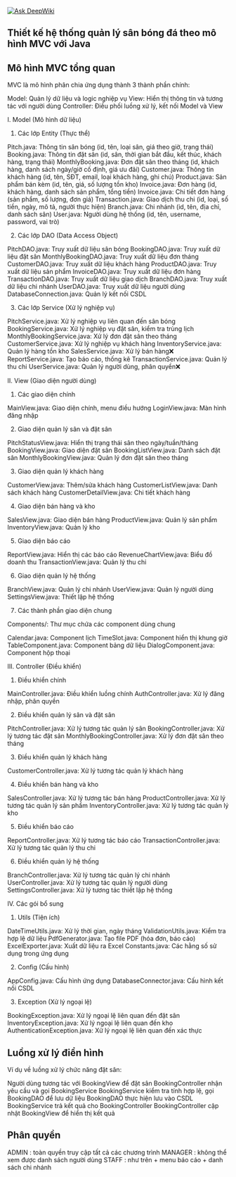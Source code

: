 [![Ask DeepWiki](https://deepwiki.com/badge.svg)](https://deepwiki.com/tohobossanovacollection/QLSB)
## Thiết kế hệ thống quản lý sân bóng đá theo mô hình MVC với Java

## Mô hình MVC tổng quan
MVC là mô hình phân chia ứng dụng thành 3 thành phần chính:

Model: Quản lý dữ liệu và logic nghiệp vụ
View: Hiển thị thông tin và tương tác với người dùng
Controller: Điều phối luồng xử lý, kết nối Model và View


I. Model (Mô hình dữ liệu)
1. Các lớp Entity (Thực thể)

Pitch.java: Thông tin sân bóng (id, tên, loại sân, giá theo giờ, trạng thái)
Booking.java: Thông tin đặt sân (id, sân, thời gian bắt đầu, kết thúc, khách hàng, trạng thái)
MonthlyBooking.java: Đơn đặt sân theo tháng (id, khách hàng, danh sách ngày/giờ cố định, giá ưu đãi)
Customer.java: Thông tin khách hàng (id, tên, SĐT, email, loại khách hàng, ghi chú)
Product.java: Sản phẩm bán kèm (id, tên, giá, số lượng tồn kho)
Invoice.java: Đơn hàng (id, khách hàng, danh sách sản phẩm, tổng tiền)
Invoice.java: Chi tiết đơn hàng (sản phẩm, số lượng, đơn giá)
Transaction.java: Giao dịch thu chi (id, loại, số tiền, ngày, mô tả, người thực hiện)
Branch.java: Chi nhánh (id, tên, địa chỉ, danh sách sân)
User.java: Người dùng hệ thống (id, tên, username, password, vai trò)

2. Các lớp DAO (Data Access Object)

PitchDAO.java: Truy xuất dữ liệu sân bóng
BookingDAO.java: Truy xuất dữ liệu đặt sân
MonthlyBookingDAO.java: Truy xuất dữ liệu đơn tháng
CustomerDAO.java: Truy xuất dữ liệu khách hàng
ProductDAO.java: Truy xuất dữ liệu sản phẩm
InvoiceDAO.java: Truy xuất dữ liệu đơn hàng
TransactionDAO.java: Truy xuất dữ liệu giao dịch
BranchDAO.java: Truy xuất dữ liệu chi nhánh
UserDAO.java: Truy xuất dữ liệu người dùng
DatabaseConnection.java: Quản lý kết nối CSDL

3. Các lớp Service (Xử lý nghiệp vụ)

PitchService.java: Xử lý nghiệp vụ liên quan đến sân bóng
BookingService.java: Xử lý nghiệp vụ đặt sân, kiểm tra trùng lịch
MonthlyBookingService.java: Xử lý đơn đặt sân theo tháng
CustomerService.java: Xử lý nghiệp vụ khách hàng
InventoryService.java: Quản lý hàng tồn kho
SalesService.java: Xử lý bán hàng❌
ReportService.java: Tạo báo cáo, thống kê
TransactionService.java: Quản lý thu chi
UserService.java: Quản lý người dùng, phân quyền❌

II. View (Giao diện người dùng)
1. Các giao diện chính

MainView.java: Giao diện chính, menu điều hướng
LoginView.java: Màn hình đăng nhập

2. Giao diện quản lý sân và đặt sân

PitchStatusView.java: Hiển thị trạng thái sân theo ngày/tuần/tháng
BookingView.java: Giao diện đặt sân
BookingListView.java: Danh sách đặt sân
MonthlyBookingView.java: Quản lý đơn đặt sân theo tháng

3. Giao diện quản lý khách hàng

CustomerView.java: Thêm/sửa khách hàng
CustomerListView.java: Danh sách khách hàng
CustomerDetailView.java: Chi tiết khách hàng

4. Giao diện bán hàng và kho

SalesView.java: Giao diện bán hàng
ProductView.java: Quản lý sản phẩm
InventoryView.java: Quản lý kho

5. Giao diện báo cáo

ReportView.java: Hiển thị các báo cáo
RevenueChartView.java: Biểu đồ doanh thu
TransactionView.java: Quản lý thu chi

6. Giao diện quản lý hệ thống

BranchView.java: Quản lý chi nhánh
UserView.java: Quản lý người dùng
SettingsView.java: Thiết lập hệ thống

7. Các thành phần giao diện chung

Components/: Thư mục chứa các component dùng chung

Calendar.java: Component lịch
TimeSlot.java: Component hiển thị khung giờ
TableComponent.java: Component bảng dữ liệu
DialogComponent.java: Component hộp thoại



III. Controller (Điều khiển)
1. Điều khiển chính

MainController.java: Điều khiển luồng chính
AuthController.java: Xử lý đăng nhập, phân quyền

2. Điều khiển quản lý sân và đặt sân

PitchController.java: Xử lý tương tác quản lý sân
BookingController.java: Xử lý tương tác đặt sân
MonthlyBookingController.java: Xử lý đơn đặt sân theo tháng

3. Điều khiển quản lý khách hàng

CustomerController.java: Xử lý tương tác quản lý khách hàng

4. Điều khiển bán hàng và kho

SalesController.java: Xử lý tương tác bán hàng
ProductController.java: Xử lý tương tác quản lý sản phẩm
InventoryController.java: Xử lý tương tác quản lý kho

5. Điều khiển báo cáo

ReportController.java: Xử lý tương tác báo cáo
TransactionController.java: Xử lý tương tác quản lý thu chi

6. Điều khiển quản lý hệ thống

BranchController.java: Xử lý tương tác quản lý chi nhánh
UserController.java: Xử lý tương tác quản lý người dùng
SettingsController.java: Xử lý tương tác thiết lập hệ thống

IV. Các gói bổ sung
1. Utils (Tiện ích)

DateTimeUtils.java: Xử lý thời gian, ngày tháng
ValidationUtils.java: Kiểm tra hợp lệ dữ liệu
PdfGenerator.java: Tạo file PDF (hóa đơn, báo cáo)
ExcelExporter.java: Xuất dữ liệu ra Excel
Constants.java: Các hằng số sử dụng trong ứng dụng

2. Config (Cấu hình)

AppConfig.java: Cấu hình ứng dụng
DatabaseConnector.java: Cấu hình kết nối CSDL

3. Exception (Xử lý ngoại lệ)

BookingException.java: Xử lý ngoại lệ liên quan đến đặt sân
InventoryException.java: Xử lý ngoại lệ liên quan đến kho
AuthenticationException.java: Xử lý ngoại lệ liên quan đến xác thực

## Luồng xử lý điển hình
Ví dụ về luồng xử lý chức năng đặt sân:

Người dùng tương tác với BookingView để đặt sân
BookingController nhận yêu cầu và gọi BookingService
BookingService kiểm tra tính hợp lệ, gọi BookingDAO để lưu dữ liệu
BookingDAO thực hiện lưu vào CSDL
BookingService trả kết quả cho BookingController
BookingController cập nhật BookingView để hiển thị kết quả

## Phân quyền
ADMIN : toàn quyền truy cập tất cả các chương trình
MANAGER : không thể xem được danh sách người dùng
STAFF :  như trên + menu báo cáo  + danh sách chi nhánh 